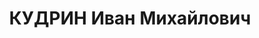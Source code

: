 ---
title: КУДРИН Иван Михайлович
description: "родился в 1893 в селе Верхняя Богдановка Харьковской губернии - расстрелян\
  \ 10.1937, с 1917 член РСДРП(б) Образование 1931 - \t учёба на авиационном факультете\
  \ Промышленной Академии Послужной список 1914 - 1917\t в русской армии 1918\t в\
  \ РККА 11.1918 - 1.1919\t управляющий делами Временного рабоче-крестьянского правительства\
  \ Украинской Народной Республики 1919\t секретарь Исполнительного комитета Киевского\
  \ губернского Совета 1923\t председатель Исполнительного комитета Бердичевского\
  \ окружного Совета 1923 - 1925\t заместитель председателя Исполнительного комитета\
  \ Одесского окружного Совета 1925\t председатель Исполнительного комитета Одесского\
  \ губернского Совета 1.1926 - \t председатель Административно-финансовой комиссии\
  \ при СНК Украинской ССР  - 1928\t заместитель председателя ПК СНК Украинской ССР\
  \ 1928 - 1930\t председатель Исполнительного комитета Мариупольского окружного Совета\
  \  - 1934\t в объединении «Союзогнеупор», «Союзплодовощь» 1934 - 1936\t руководитель\
  \ треста «Украинфильм» 1936 - 1937\t народный комиссар социального обеспечения Украинской\
  \ ССР 23.08.1937\t арестован"
---